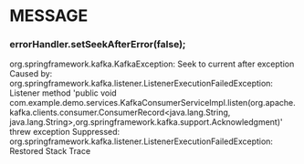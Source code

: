 # MESSAGE

###     errorHandler.setSeekAfterError(false);

org.springframework.kafka.KafkaException: Seek to current after exception
Caused by: org.springframework.kafka.listener.ListenerExecutionFailedException: Listener method 'public void com.example.demo.services.KafkaConsumerServiceImpl.listen(org.apache.kafka.clients.consumer.ConsumerRecord<java.lang.String, java.lang.String>,org.springframework.kafka.support.Acknowledgment)' threw exception
Suppressed: org.springframework.kafka.listener.ListenerExecutionFailedException: Restored Stack Trace